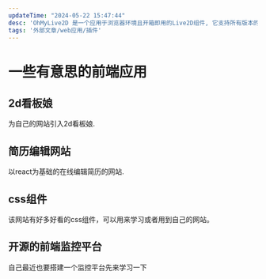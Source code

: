 ```yaml
---
updateTime: "2024-05-22 15:47:44"
desc: 'OhMyLive2D 是一个应用于浏览器环境且开箱即用的Live2D组件, 它支持所有版本的Live2D模型, 使用方式足够简单并且高可自定义, 可以快速为您的个人网站添加Live2D看板娘, 使您的个人网站变得更具有特色.'
tags: '外部文章/web应用/插件'
---
```


# 一些有意思的前端应用

## 2d看板娘

<LinkCard link="https://oml2d.com/api/interfaces/Options.html" desc="2d看板娘"></LinkCard>

为自己的网站引入2d看板娘.

## 简历编辑网站

<LinkCard link="https://resume.sugarat.top/" desc="简历编辑网站"></LinkCard>
以react为基础的在线编辑简历的网站.

## css组件

<LinkCard link="https://uiverse.io/" desc="css组件"></LinkCard>
该网站有好多好看的css组件，可以用来学习或者用到自己的网站。

## 开源的前端监控平台

<LinkCard link="https://github.com/M-cheng-web/web-tracing" desc="开源的前端监控平台"></LinkCard>
自己最近也要搭建一个监控平台先来学习一下